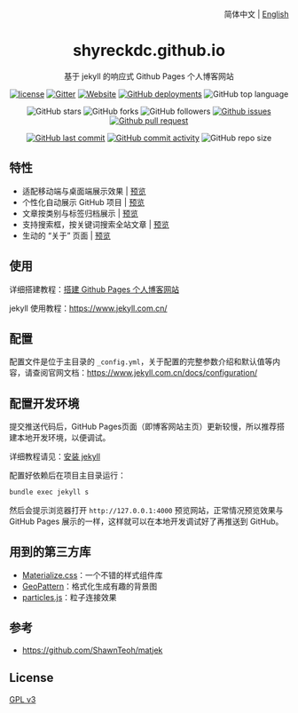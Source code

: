 <div align="center">
    <div align="right">
        简体中文 | <a href="README-EN.md">English</a>
    </div>
    <h1>shyreckdc.github.io</h1>
    <p>基于 jekyll 的响应式 Github Pages 个人博客网站</p>

[![license](https://img.shields.io/github/license/shyreckdc/shyreckdc.github.io)](https://github.com/shyreckdc/shyreckdc.github.io/blob/master/COPYING)
[![Gitter](https://img.shields.io/gitter/room/shyreckdc/shyreckdc.github.i0)](https://gitter.im/shyreckdc-github-io/community?utm_source=badge&utm_medium=badge&utm_campaign=pr-badge)
[![Website](https://img.shields.io/website?down_color=lightgrey%09&down_message=offline&up_color=%09aqua&up_message=online&url=https%3A%2F%2Fshyreckdc.github.io)](https://shyreckdc.github.io)
[![GitHub deployments](https://img.shields.io/github/deployments/shyreckdc/shyreckdc.github.io/github-pages)](https://github.com/shyreckdc/shyreckdc.github.io/deployments)
![GitHub top language](https://img.shields.io/github/languages/top/shyreckdc/shyreckdc.github.io)

![GitHub stars](https://img.shields.io/github/stars/shyreckdc/shyreckdc.github.io?style=flat)
![GitHub forks](https://img.shields.io/github/forks/shyreckdc/shyreckdc.github.io?style=flat)
![GitHub followers](https://img.shields.io/github/followers/shyreckdc?style=flat)
[![Github issues](https://img.shields.io/badge/issues-welcome-success)](https://github.com/shyreckdc/shyreckdc.github.io/issues)
[![Github pull request](https://img.shields.io/badge/pull%20request-welcome-success)](https://github.com/shyreckdc/shyreckdc.github.io/pulls)

[![GitHub last commit](https://img.shields.io/github/last-commit/shyreckdc/shyreckdc.github.io)](https://github.com/shyreckdc/shyreckdc.github.io/commit/master)
[![GitHub commit activity](https://img.shields.io/github/commit-activity/m/shyreckdc/shyreckdc.github.io)](https://github.com/shyreckdc/shyreckdc.github.io/graphs/commit-activity)
![GitHub repo size](https://img.shields.io/github/repo-size/shyreckdc/shyreckdc.github.io)
</div>

## 特性

- 适配移动端与桌面端展示效果 | [预览](https://shyreckdc.github.io)
- 个性化自动展示 GitHub 项目 | [预览](https://shyreckdc.github.io/projects)
- 文章按类别与标签归档展示 | [预览](https://shyreckdc.github.io/categories)
- 支持搜索框，按关键词搜索全站文章 | [预览](https://shyreckdc.github.io)
- 生动的 “关于” 页面 | [预览](https://shyreckdc.github.io/about)

## 使用

详细搭建教程：[搭建 Github Pages 个人博客网站](https://shyreckdc.github.io/2018/04/01/github-pages-blog)

jekyll 使用教程：<https://www.jekyll.com.cn/>

## 配置

配置文件是位于主目录的 `_config.yml`，关于配置的完整参数介绍和默认值等内容，请查阅官网文档：<https://www.jekyll.com.cn/docs/configuration/>

## 配置开发环境

提交推送代码后，GitHub Pages页面（即博客网站主页）更新较慢，所以推荐搭建本地开发环境，以便调试。

详细教程请见：[安装 jekyll](https://shyreckdc.github.io/2018/04/01/github-pages-blog#%E5%AE%89%E8%A3%85jekyll-)

配置好依赖后在项目主目录运行：
```cmd
bundle exec jekyll s
```

然后会提示浏览器打开 `http://127.0.0.1:4000` 预览网站，正常情况预览效果与 GitHub Pages 展示的一样，这样就可以在本地开发调试好了再推送到 GitHub。

## 用到的第三方库

- [Materialize.css](http://materializecss.com/)：一个不错的样式组件库
- [GeoPattern](http://btmills.github.io/geopattern/)：格式化生成有趣的背景图
- [particles.js](https://marcbruederlin.github.io/particles.js/)：粒子连接效果

## 参考

- https://github.com/ShawnTeoh/matjek

## License

[GPL v3](https://github.com/shyreckdc/shyreckdc.github.io/blob/master/COPYING)
